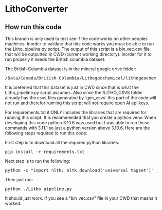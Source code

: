 # LithoConverter

## How run this code

This branch is only used to test see if the code works on other peoples machines. Inorder to validate that this code works you must be able to run the Litho_pipeline.py script. The output of this script is a bin_vec.csv file that will be outputted in CWD (current working directory). Inorder for it to run properly it needs the British columbia dataset.

The British Columbia dataset is in the mineral google drive folder:

<pre>/Data/Canada/British Columbia/Lithogeochemical/lithogeochem_data.csv</pre>

It is preferred that this dataset is just in  CWD since that is what the Litho_pipeline.py script assumes. Also since the /LITHO_CSVS folder already has the csvs files generated by 'gen_csvs' this part of the code will not run and therefor running this script will not require open AI api keys. 

For requirements.txt it ONLY includes the libraries that are required for running this script. It is recommended that you create a python venv. When developing this code python 3.10.6 was used but I was able to run these commands with 3.11.1 so just a python version above 3.10.6. Here are the following steps required to run this code:

First step is to download all the required python libraries:

<pre>pip install -r requirements.txt</pre> 


Next step is to run the following:

<pre>python -c "import nltk; nltk.download('universal_tagset')"</pre>


Then just run: 

<pre>python ./Litho_pipeline.py</pre>


It should just work. If you see a "bin_vec.csv" file in your CWD that means it worked.

